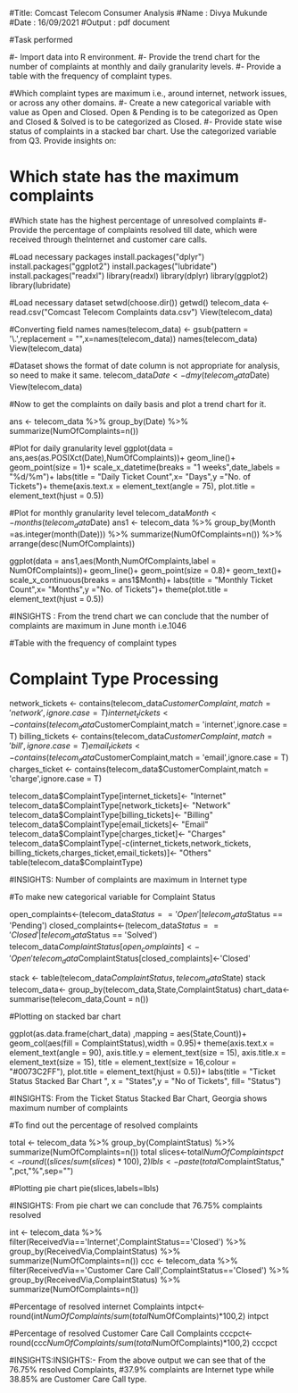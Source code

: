 #Title: Comcast Telecom Consumer Analysis
#Name : Divya Mukunde
#Date : 16/09/2021
#Output : pdf document

#Task performed

#- Import data into R environment.
#- Provide the trend chart for the number of complaints at monthly and daily granularity levels.
#- Provide a table with the frequency of complaint types.

#Which complaint types are maximum i.e., around internet, network issues, or across any other domains.
#- Create a new categorical variable with value as Open and Closed. Open & Pending is to be categorized as Open and Closed & Solved is to be categorized as Closed.
#- Provide state wise status of complaints in a stacked bar chart. Use the categorized variable from Q3. Provide insights on:
  
 # Which state has the maximum complaints
#Which state has the highest percentage of unresolved complaints
#- Provide the percentage of complaints resolved till date, which were received through theInternet and customer care calls.

#Load necessary packages
install.packages("dplyr")
install.packages("ggplot2")
install.packages("lubridate")
install.packages("readxl")
library(readxl)
library(dplyr)
library(ggplot2)
library(lubridate)

#Load necessary dataset
setwd(choose.dir())
getwd()
telecom_data <- read.csv("Comcast Telecom Complaints data.csv")
View(telecom_data)

#Converting field names
names(telecom_data) <- gsub(pattern = '\\.',replacement = "",x=names(telecom_data))
names(telecom_data)
View(telecom_data)

#Dataset shows the format of date column is not appropriate for analysis, so need to make it same.
telecom_data$Date <- dmy(telecom_data$Date)
View(telecom_data)

#Now to get the complaints on daily basis and plot a trend chart for it.

ans <- telecom_data %>% group_by(Date) %>% summarize(NumOfComplaints=n())

#Plot for daily granularity level
ggplot(data = ans,aes(as.POSIXct(Date),NumOfComplaints))+
  geom_line()+
  geom_point(size = 1)+
  scale_x_datetime(breaks = "1 weeks",date_labels = "%d/%m")+
  labs(title = "Daily Ticket Count",x= "Days",y ="No. of Tickets")+
  theme(axis.text.x = element_text(angle = 75),
        plot.title = element_text(hjust = 0.5))

#Plot for monthly granularity level
telecom_data$Month<-months(telecom_data$Date)
ans1 <- telecom_data %>% group_by(Month =as.integer(month(Date))) %>% summarize(NumOfComplaints=n()) %>% arrange(desc(NumOfComplaints))

ggplot(data = ans1,aes(Month,NumOfComplaints,label = NumOfComplaints))+
  geom_line()+
  geom_point(size = 0.8)+
  geom_text()+
  scale_x_continuous(breaks = ans1$Month)+
  labs(title = "Monthly Ticket Count",x= "Months",y ="No. of Tickets")+
  theme(plot.title = element_text(hjust = 0.5))


#INSIGHTS : From the trend chart we can conclude that the number of complaints are maximum in June month i.e.1046

#Table with the frequency of complaint types

# Complaint Type Processing
network_tickets <- contains(telecom_data$CustomerComplaint,match = 'network',ignore.case = T)
internet_tickets <- contains(telecom_data$CustomerComplaint,match = 'internet',ignore.case = T)
billing_tickets <- contains(telecom_data$CustomerComplaint,match = 'bill',ignore.case = T)
email_tickets <- contains(telecom_data$CustomerComplaint,match = 'email',ignore.case = T)
charges_ticket <- contains(telecom_data$CustomerComplaint,match = 'charge',ignore.case = T)

telecom_data$ComplaintType[internet_tickets]<- "Internet"
telecom_data$ComplaintType[network_tickets]<- "Network"
telecom_data$ComplaintType[billing_tickets]<- "Billing"
telecom_data$ComplaintType[email_tickets]<- "Email"
telecom_data$ComplaintType[charges_ticket]<- "Charges"
telecom_data$ComplaintType[-c(internet_tickets,network_tickets,
  billing_tickets,charges_ticket,email_tickets)]<- "Others"
table(telecom_data$ComplaintType)

#INSIGHTS: Number of complaints are maximum in Internet type

#To make new categorical variable for Complaint Status

open_complaints<-(telecom_data$Status == 'Open' | telecom_data$Status == 'Pending')
closed_complaints<-(telecom_data$Status == 'Closed' | telecom_data$Status == 'Solved')
telecom_data$ComplaintStatus[open_complaints]<-'Open'
telecom_data$ComplaintStatus[closed_complaints]<-'Closed'


stack <- table(telecom_data$ComplaintStatus,telecom_data$State)
stack 
telecom_data<- group_by(telecom_data,State,ComplaintStatus)
chart_data<- summarise(telecom_data,Count = n())

#Plotting on stacked bar chart

ggplot(as.data.frame(chart_data) ,mapping = aes(State,Count))+
  geom_col(aes(fill = ComplaintStatus),width = 0.95)+
  theme(axis.text.x = element_text(angle = 90),
        axis.title.y = element_text(size = 15),
        axis.title.x = element_text(size = 15),
        title = element_text(size = 16,colour = "#0073C2FF"),
        plot.title = element_text(hjust =  0.5))+
  labs(title = "Ticket Status Stacked Bar Chart ",
       x = "States",y = "No of Tickets",
       fill= "Status")

#INSIGHTS: From the Ticket Status Stacked Bar Chart, Georgia shows maximum number of complaints

#To find out the percentage of resolved complaints

total <- telecom_data %>% group_by(ComplaintStatus) %>% summarize(NumOfComplaints=n())
total
slices<-total$NumOfComplaints
pct<-round((slices/sum(slices)*100),2)
lbls<-paste(total$ComplaintStatus," ",pct,"%",sep="")

#Plotting pie chart
pie(slices,labels=lbls)

#INSIGHTS: From pie chart we can conclude that 76.75% complaints resolved

int <- telecom_data %>% filter(ReceivedVia=='Internet',ComplaintStatus=='Closed') %>% group_by(ReceivedVia,ComplaintStatus) %>% summarize(NumOfComplaints=n()) 
ccc <- telecom_data %>% filter(ReceivedVia=='Customer Care Call',ComplaintStatus=='Closed') %>% group_by(ReceivedVia,ComplaintStatus) %>% summarize(NumOfComplaints=n())

#Percentage of resolved internet Complaints
intpct<-round(int$NumOfComplaints/sum(total$NumOfComplaints)*100,2)
intpct

#Percentage of resolved Customer Care Call Complaints
cccpct<-round(ccc$NumOfComplaints/sum(total$NumOfComplaints)*100,2)
cccpct

#INSIGHTS:INSIGHTS:- From the above output we can see that of the 76.75% resolved Complaints, 
#37.9% complaints are Internet type while 38.85% are Customer Care Call type.

